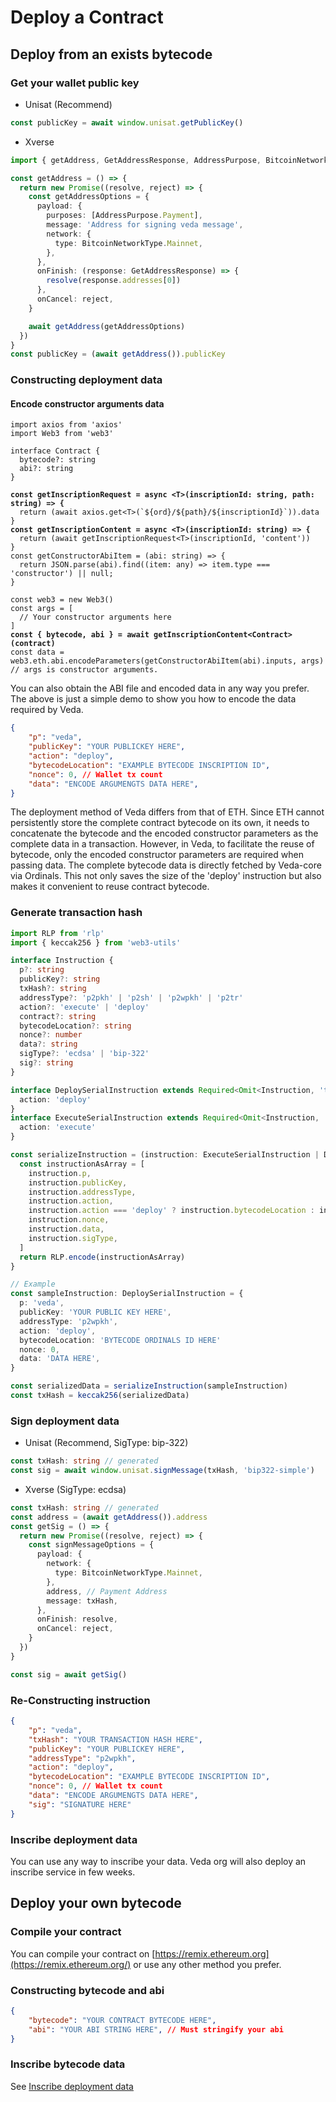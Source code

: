 # Deploy a Contract

## Deploy from an exists bytecode

### **Get your wallet public key**

* Unisat (Recommend)

```typescript
const publicKey = await window.unisat.getPublicKey()
```

* Xverse

```typescript
import { getAddress, GetAddressResponse, AddressPurpose, BitcoinNetworkType } from 'sats-connect'

const getAddress = () => {
  return new Promise((resolve, reject) => {
    const getAddressOptions = {
      payload: {
        purposes: [AddressPurpose.Payment],
        message: 'Address for signing veda message',
        network: {
          type: BitcoinNetworkType.Mainnet,
        },
      },
      onFinish: (response: GetAddressResponse) => {
        resolve(response.addresses[0])
      },
      onCancel: reject,
    }

    await getAddress(getAddressOptions)
  })
}
const publicKey = (await getAddress()).publicKey
```

### **Constructing deployment data**

#### Encode constructor arguments data

<pre class="language-typescript"><code class="lang-typescript">import axios from 'axios'
import Web3 from 'web3'

interface Contract {
  bytecode?: string
  abi?: string
}

<strong>const getInscriptionRequest = async &#x3C;T>(inscriptionId: string, path: string) => {
</strong>  return (await axios.get&#x3C;T>(`${ord}/${path}/${inscriptionId}`)).data
}
<strong>const getInscriptionContent = async &#x3C;T>(inscriptionId: string) => {
</strong>  return (await getInscriptionRequest&#x3C;T>(inscriptionId, 'content'))
}
const getConstructorAbiItem = (abi: string) => {
  return JSON.parse(abi).find((item: any) => item.type === 'constructor') || null;
}

const web3 = new Web3()
const args = [
  // Your constructor arguments here
]
<strong>const { bytecode, abi } = await getInscriptionContent&#x3C;Contract>(contract)
</strong>const data = web3.eth.abi.encodeParameters(getConstructorAbiItem(abi).inputs, args) // args is constructor arguments.
</code></pre>

You can also obtain the ABI file and encoded data in any way you prefer. The above is just a simple demo to show you how to encode the data required by Veda.

```json
{
    "p": "veda",
    "publicKey": "YOUR PUBLICKEY HERE",
    "action": "deploy",
    "bytecodeLocation": "EXAMPLE BYTECODE INSCRIPTION ID",
    "nonce": 0, // Wallet tx count
    "data": "ENCODE ARGUMENGTS DATA HERE",
}
```

The deployment method of Veda differs from that of ETH. Since ETH cannot persistently store the complete contract bytecode on its own, it needs to concatenate the bytecode and the encoded constructor parameters as the complete data in a transaction. However, in Veda, to facilitate the reuse of bytecode, only the encoded constructor parameters are required when passing data. The complete bytecode data is directly fetched by Veda-core via Ordinals. This not only saves the size of the 'deploy' instruction but also makes it convenient to reuse contract bytecode.

### Generate transaction hash

```typescript
import RLP from 'rlp'
import { keccak256 } from 'web3-utils'

interface Instruction {
  p?: string
  publicKey?: string
  txHash?: string
  addressType?: 'p2pkh' | 'p2sh' | 'p2wpkh' | 'p2tr'
  action?: 'execute' | 'deploy'
  contract?: string
  bytecodeLocation?: string
  nonce?: number
  data?: string
  sigType?: 'ecdsa' | 'bip-322'
  sig?: string
}

interface DeploySerialInstruction extends Required<Omit<Instruction, 'txHash' | 'action' | 'contract' | 'sig'>> {
  action: 'deploy'
}
interface ExecuteSerialInstruction extends Required<Omit<Instruction, 'txHash' | 'action' | 'bytecodeLocation' | 'sig'>> {
  action: 'execute'
}

const serializeInstruction = (instruction: ExecuteSerialInstruction | DeploySerialInstruction) => {
  const instructionAsArray = [
    instruction.p,
    instruction.publicKey,
    instruction.addressType,
    instruction.action,
    instruction.action === 'deploy' ? instruction.bytecodeLocation : instruction.contract,
    instruction.nonce,
    instruction.data,
    instruction.sigType,
  ]
  return RLP.encode(instructionAsArray)
}

// Example
const sampleInstruction: DeploySerialInstruction = {
  p: 'veda',
  publicKey: 'YOUR PUBLIC KEY HERE',
  addressType: 'p2wpkh',
  action: 'deploy',
  bytecodeLocation: 'BYTECODE ORDINALS ID HERE'
  nonce: 0,
  data: 'DATA HERE',
}

const serializedData = serializeInstruction(sampleInstruction)
const txHash = keccak256(serializedData)

```

### **Sign deployment data**

* Unisat (Recommend, SigType: bip-322)

```typescript
const txHash: string // generated
const sig = await window.unisat.signMessage(txHash, 'bip322-simple')
```

* Xverse (SigType: ecdsa)

```typescript
const txHash: string // generated
const address = (await getAddress()).address
const getSig = () => {
  return new Promise((resolve, reject) => {
    const signMessageOptions = {
      payload: {
        network: {
          type: BitcoinNetworkType.Mainnet,
        },
        address, // Payment Address
        message: txHash,
      },
      onFinish: resolve,
      onCancel: reject,
    }
  })
}

const sig = await getSig()
```

### **Re-Constructing instruction**

```json
{
    "p": "veda",
    "txHash": "YOUR TRANSACTION HASH HERE",
    "publicKey": "YOUR PUBLICKEY HERE",
    "addressType": "p2wpkh",
    "action": "deploy",
    "bytecodeLocation": "EXAMPLE BYTECODE INSCRIPTION ID",
    "nonce": 0, // Wallet tx count
    "data": "ENCODE ARGUMENGTS DATA HERE",
    "sig": "SIGNATURE HERE"
}
```

### **Inscribe deployment data**

You can use any way to inscribe your data. Veda org will also deploy an inscribe service in few weeks.

## Deploy your own bytecode

### **Compile your contract**

You can compile your contract on [https://remix.ethereum.org](https://remix.ethereum.org/) or use any other method you prefer.

### **Constructing bytecode and abi**

```json
{
    "bytecode": "YOUR CONTRACT BYTECODE HERE",
    "abi": "YOUR ABI STRING HERE", // Must stringify your abi
}
```

### Inscribe bytecode data

See [Inscribe deployment data](deploy-a-contract.md#inscribe-deployment-data)
